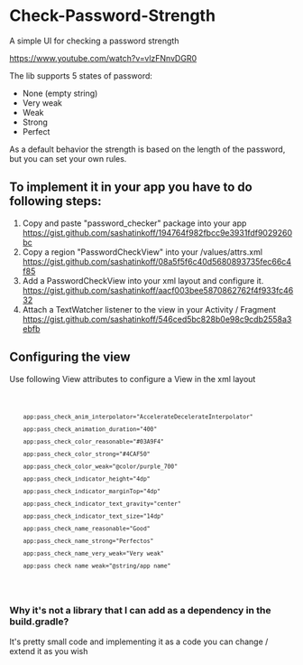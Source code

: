 # Check-Password-Strength
A simple UI for checking a password strength

https://www.youtube.com/watch?v=vlzFNnvDGR0

The lib supports 5 states of password:
- None (empty string)
- Very weak
- Weak 
- Strong
- Perfect


As a default behavior the strength is based on the length of the password, but you can set your own rules.

## To implement it in your app you have to do following steps:
1. Copy and paste "password_checker" package into your app https://gist.github.com/sashatinkoff/194764f982fbcc9e3931fdf9029260bc
2. Copy a region "PasswordCheckView" into your /values/attrs.xml https://gist.github.com/sashatinkoff/08a5f5f6c40d5680893735fec66c4f85
3. Add a PasswordCheckView into your xml layout and configure it. https://gist.github.com/sashatinkoff/aacf003bee5870862762f4f933fc4632
4. Attach a TextWatcher listener to the view in your Activity / Fragment https://gist.github.com/sashatinkoff/546ced5bc828b0e98c9cdb2558a3ebfb


## Configuring the view
Use following View attributes to configure a View in the xml layout

<code> 
        
        app:pass_check_anim_interpolator="AccelerateDecelerateInterpolator"
        
        app:pass_check_animation_duration="400"
        
        app:pass_check_color_reasonable="#03A9F4"
        
        app:pass_check_color_strong="#4CAF50"
        
        app:pass_check_color_weak="@color/purple_700"
        
        app:pass_check_indicator_height="4dp"
        
        app:pass_check_indicator_marginTop="4dp"
        
        app:pass_check_indicator_text_gravity="center"
        
        app:pass_check_indicator_text_size="14dp"
        
        app:pass_check_name_reasonable="Good"
        
        app:pass_check_name_strong="Perfectos"
        
        app:pass_check_name_very_weak="Very weak"
        
        app:pass_check_name_weak="@string/app_name"
  </code>
  
  ### Why it's not a library that I can add as a dependency in the build.gradle?
  It's pretty small code and implementing it as a code you can change / extend it as you wish
